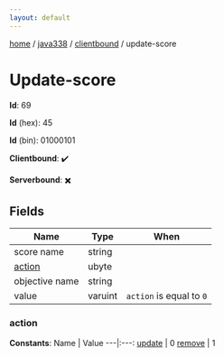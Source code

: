 ```yaml
---
layout: default
---
```


[home](/)  /  [java338](/protocol/java338)  /  [clientbound](/protocol/java338/clientbound)  /  update-score

# Update-score

**Id**: 69

**Id** (hex): 45

**Id** (bin): 01000101

**Clientbound**: ✔️

**Serverbound**: ✖️

## Fields

Name | Type | When
---|---|:---:
score name | string | 
[action](#action) | ubyte | 
objective name | string | 
value | varuint | <code>action</code> is equal to <code>0</code>

### action

**Constants**:
Name | Value
---|:---:
[update](action_update) | 0
[remove](action_remove) | 1

